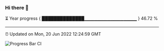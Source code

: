 ### Hi there 👋

⏳ Year progress { ██████████████▁▁▁▁▁▁▁▁▁▁▁▁▁▁▁▁ } 46.72 %

---

⏰ Updated on Mon, 20 Jun 2022 12:24:59 GMT

![Progress Bar CI](https://github.com/liununu/liununu/workflows/Progress%20Bar%20CI/badge.svg)
